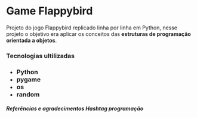 <h1>Game Flappybird</h3>

<p>Projeto do jogo Flappybird replicado linha por linha em Python, nesse projeto o objetivo era aplicar os conceitos das <strong>estruturas de programação orientada a objetos</strong>.</p>

<h3>Tecnologias ultilizadas<h3>
<ul>
<li>Python</li>
<li>pygame</li>
<li>os</li>
<li>random</li>
</ul>

<h5>Referências e agradecimentos Hashtag programação</h5>

